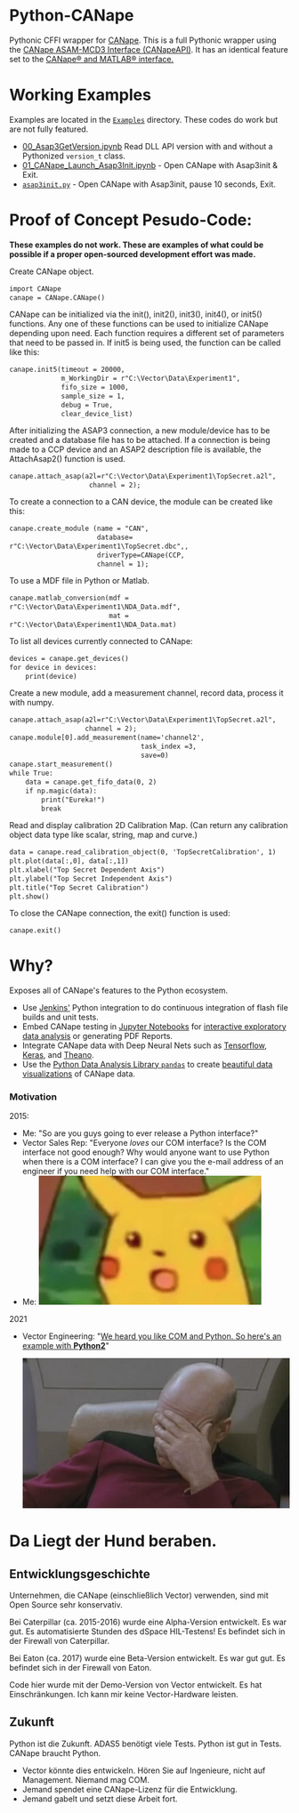 
# Python-CANape


Pythonic CFFI wrapper for [CANape](https://vector.com/vi_canape_en.html). This is a full Pythonic wrapper using the [CANape ASAM-MCD3 Interface (CANapeAPI)](http://vector.com/portal/medien/cmc/application_notes/AN-AMC-1-103_CANape_ASAM_MCD3_Interface.pdf). It has an identical feature set to the [CANape® and MATLAB® interface.](http://vector.com/portal/medien/cmc/application_notes/AN-IMC-1-004_Interface_Programming_between_CANape_and_MATLAB.pdf)

# Working Examples

Examples are located in the [`Examples`](Examples) directory. These codes do work but are not fully featured.

- [00_Asap3GetVersion.ipynb](Examples/00_Asap3GetVersion.ipynb) Read DLL API version with and without a Pythonized `version_t` class.
- [01_CANape_Launch_Asap3Init.ipynb](Examples/01_CANape_Launch_Asap3Init.ipynb) - Open CANape with Asap3init & Exit.
- [`asap3init.py`](Examples/asap3init.py) - Open CANape with Asap3init, pause 10 seconds, Exit.

# Proof of Concept Pesudo-Code:

**These examples do not work. These are examples of what could be possible if a proper open-sourced development effort was made.** 

Create CANape object.

    import CANape
    canape = CANape.CANape()

CANape can be initialized via the init(), init2(), init3(), init4(), or init5() functions.  Any one of these functions can be used to initialize CANape depending upon need. Each function requires a different set of parameters that need to be passed in. If init5 is being used, the function can be called like this:

    canape.init5(timeout = 20000,
                 m_WorkingDir = r"C:\Vector\Data\Experiment1",
                 fifo_size = 1000,
                 sample_size = 1,
                 debug = True,
                 clear_device_list)

After initializing the ASAP3 connection, a new module/device has to be created and a database file has to be attached. If a connection is being made to a CCP device and an ASAP2 description file is available, the AttachAsap2() function is used.

    canape.attach_asap(a2l=r"C:\Vector\Data\Experiment1\TopSecret.a2l",
                        channel = 2);

To create a connection to a CAN device, the module can be created like this:

    canape.create_module (name = "CAN",
                          database= r"C:\Vector\Data\Experiment1\TopSecret.dbc",,
                          driverType=CANape(CCP,
                          channel = 1);

To use a MDF file in Python or Matlab.

    canape.matlab_conversion(mdf = r"C:\Vector\Data\Experiment1\NDA_Data.mdf",
                             mat = r"C:\Vector\Data\Experiment1\NDA_Data.mat)

To list all devices currently connected to CANape:

    devices = canape.get_devices()
    for device in devices:
        print(device)

Create a new module, add a measurement channel, record data, process it with numpy.

    canape.attach_asap(a2l=r"C:\Vector\Data\Experiment1\TopSecret.a2l",
                       channel = 2);
    canape.module[0].add_measurement(name='channel2',
                                     task_index =3,
                                     save=0)
    canape.start_measurement()
    while True:
        data = canape.get_fifo_data(0, 2)
        if np.magic(data):
            print("Eureka!")
            break

Read and display calibration 2D Calibration Map. (Can return any calibration object data type like scalar, string, map
and curve.)

    data = canape.read_calibration_object(0, 'TopSecretCalibration', 1)
    plt.plot(data[:,0], data[:,1])
    plt.xlabel("Top Secret Dependent Axis")
    plt.ylabel("Top Secret Independent Axis")
    plt.title("Top Secret Calibration")
    plt.show()

To close the CANape connection, the exit() function is used:

    canape.exit()


# Why?
Exposes all of CANape's features to the Python ecosystem.

- Use [Jenkins'](https://jenkins.io) Python integration to do continuous integration of flash file builds and unit tests.
- Embed CANape testing in [Jupyter Notebooks](http://jupyter.org) for [interactive exploratory data analysis](https://blog.dominodatalab.com/lesser-known-ways-of-using-notebooks/) or generating PDF Reports.
- Integrate CANape data with Deep Neural Nets such as [Tensorflow](https://www.tensorflow.org), [Keras](https://keras.io), and [Theano](http://deeplearning.net/software/theano/).
- Use the [Python Data Analysis Library ``pandas``](http://pandas.pydata.org) to create [beautiful data visualizations](http://www.randalolson.com/2014/06/28/how-to-make-beautiful-data-visualizations-in-python-with-matplotlib/) of CANape data.

### Motivation

2015:

- Me: "So are you guys going to ever release a Python interface?"
- Vector Sales Rep: "Everyone *loves* our COM interface? Is the COM interface not good enough? Why would anyone want to use Python when there is a COM interface? I can give you the e-mail address of an engineer if you need help with our COM interface."
- Me:
  ![Shocked Pikachu](shocked.png)

2021

- Vector Engineering: "[We heard you like COM and Python. So here's an example with **Python2**](https://support.vector.com/kb/?id=kb_article_view&sysparm_article=KB0011780)"

  ![](picard-facepalm.jpg)



# Da Liegt der Hund beraben.

## Entwicklungsgeschichte

Unternehmen, die CANape (einschließlich Vector) verwenden, sind mit Open Source sehr konservativ.

Bei Caterpillar (ca. 2015-2016) wurde eine Alpha-Version entwickelt. Es war gut. Es automatisierte Stunden des dSpace HIL-Testens! Es befindet sich in der Firewall von Caterpillar.

Bei Eaton (ca. 2017) wurde eine Beta-Version entwickelt. Es war gut gut. Es befindet sich in der Firewall von Eaton.

Code hier wurde mit der Demo-Version von Vector entwickelt. Es hat Einschränkungen. Ich kann mir keine Vector-Hardware leisten.

## Zukunft

Python ist die Zukunft. ADAS5 benötigt viele Tests. Python ist gut in Tests. CANape braucht Python.

- Vector könnte dies entwickeln. Hören Sie auf Ingenieure, nicht auf Management. Niemand mag COM.
- Jemand spendet eine CANape-Lizenz für die Entwicklung.
- Jemand gabelt und setzt diese Arbeit fort.